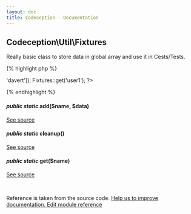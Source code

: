 ```yaml
---
layout: doc
title: Codeception - Documentation
---
```



## Codeception\Util\Fixtures



Really basic class to store data in global array and use it in Cests/Tests.

{% highlight php %}

<?php
Fixtures::add('user1', ['name' => 'davert']);
Fixtures::get('user1');

?>

{% endhighlight %}



#### *public static* add($name, $data) 

[See source](https://github.com/Codeception/Codeception/blob/2.1/src/Codeception/Util/Fixtures.php#L20)

#### *public static* cleanup() 

[See source](https://github.com/Codeception/Codeception/blob/2.1/src/Codeception/Util/Fixtures.php#L34)

#### *public static* get($name) 

[See source](https://github.com/Codeception/Codeception/blob/2.1/src/Codeception/Util/Fixtures.php#L25)

<p>&nbsp;</p><div class="alert alert-warning">Reference is taken from the source code. <a href="https://github.com/Codeception/Codeception/blob/2.1/src/Codeception/Util/Fixtures.php">Help us to improve documentation. Edit module reference</a></div>
